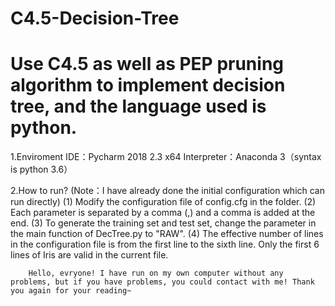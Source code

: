 # C4.5-Decision-Tree
# Use C4.5 as well as PEP pruning algorithm to implement decision tree, and the language used is python.
1.Enviroment
	IDE：Pycharm 2018 2.3 x64
	Interpreter：Anaconda 3（syntax is python 3.6）
	
2.How to run?  (Note：I have already done the initial configuration which can run directly)
	(1) Modify the configuration file of config.cfg in the folder.
	(2) Each parameter is separated by a comma (,) and a comma is added at the end.
	(3) To generate the training set and test set, change the parameter in the main function of DecTree.py to "RAW".
	(4) The effective number of lines in the configuration file is from the first line to the sixth line. Only the first 6 lines of Iris are valid in the current file.

        Hello, evryone! I have run on my own computer without any problems, but if you have problems, you could contact with me! Thank you again for your reading~
